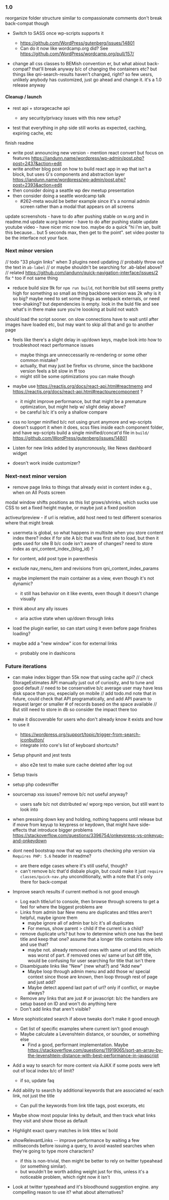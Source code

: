 ### 1.0

reorganize folder structure similar to compassionate comments
	don't break back-compat though


* Switch to SASS once wp-scripts supports it
	* https://github.com/WordPress/gutenberg/issues/14801
	* Can do it now like wordcamp.org did? See https://github.com/WordPress/wordcamp.org/pull/157/

* change all css classes to BEMish convention
	er, but what abiout back-compat?
	that'll break anyway b/c of changing the containers etc?
	but things like qni-search-results haven't changed, right?
	so few uesrs, unlikely anybody has customized, just go ahead and change it. it's a 1.0 release anyway


#### Cleanup / launch

* rest api + storagecache api
	* any security/privacy issues with this new setup?

* test that everything in php side still works as expected, caching, expiring cache, etc

finish readme

* write post announcing new version - mention react convert but focus on features
	https://iandunn.name/wordpress/wp-admin/post.php?post=2437&action=edit
* write another blog post on how to build react app in wp that isn't a block, but uses G's components and abstraction layer
	https://iandunn.name/wordpress/wp-admin/post.php?post=2393&action=edit
* then consider doing a seattle wp dev meetup presentation
* then consider doing a seattle wordcamp talk
	* #262-meta would be better example since it's a normal admin screen rather than a modal that appears on all screens

update screenshots - have to do after pushing stable
	on w.org and in readme.md
update w.org banner - have to do after pushing stable
update youtube video - have nicer mic now too. maybe do a quick "hi i'm ian, built this because... but 5 seconds max, then get to the point". set video poster to be the interface not your face.






### Next minor version

// todo "33 plugin links" when 3 plugins need updating
	// probably throw out the text in `ab-label`
	// or maybe shouldn't be searching for .ab-label above?
	// related https://github.com/iandunn/quick-navigation-interface/issues/2
		fix ^ too if not same thing

* reduce build size
	9k for `npm run build`, not horrible but still seems pretty high for something so small as thing
		backbone version was 2k
	why is it so big? maybe need to set some things as webpack externals, or need tree-shaking? but dependencies is empty.
	look in the buld file and see what's in there
	make sure you're loooking at build not watch

should load the script sooner.
	on slow connections have to wait until after images have loaded etc, but may want to skip all that and go to another page

* feels like there's a slight delay in up/down keys, maybe look into how to troubleshoot react performance issues
	* maybe things are unneccessarily re-rendering or some other common mistake?
	* actually, that may just be firefox vs chrome, since the backbone version feels a bit slow in ff too
	* might still be some optimizations you can make though

* maybe use https://reactjs.org/docs/react-api.html#reactmemo and https://reactjs.org/docs/react-api.html#reactpurecomponent ?
	* it might improve performance, but that might be a premature optimization, but might help w/ slight delay above?
	* be careful b/c it's only a shallow compare

* css no longer minified b/c not using grunt anymore and wp-scripts doesn't support it
when it does, scss files inside each component folder, and have wp-scripts build a single minified/concat'd file in `build/`
https://github.com/WordPress/gutenberg/issues/14801

* Listen for new links added by asyncronously, like News dashboard widget

* doesn't work inside customizer?


### Next-next minor version

* remove page links to things that already exist in content index
	e.g., when on All Posts screen

modal window shifts positions as this list grows/shrinks, which sucks
	use CSS to set a fixed height maybe, or maybe just a fixed position

activeurlpreview - if url is relative, add host
need to test different scenarios where that might break

* usermeta is global, so what happens in multisite when you store content index there?
	index if for site A b/c that was first site to load, but then it gets used for site B b/c code isn't aware of changes?
	need to store index as qni_content_index_{blog_id} ?
* for content, add post type in parenthesis

* exclude nav_menu_item and revisions from qni_content_index_params
* maybe implement the main container as a view, even though it's not dynamic?
	* it still has behavior on it like events, even though it doesn't change visually
* think about any ally issues
	* aria active state when up/down through links
* load the plugin earlier, so can start using it even before page finishes loading?

* maybe add a "new window" icon for external links
	- probably one in dashicons


### Future iterations

* can make index bigger than 55k now that using cache api?
	// check StorageEstimates API manually just out of curiosity, and to tune and good default
	// need to be conservative b/c average user may have less disk space than you, especially on mobile
	// add todo.md note that in future, could check that API programatically, and add API param to request larger or smaller # of records based on the space available
	// But still need to store in db so consider the impact there too

* make it discoverable for users who don't already know it exists and how to use it
	* https://wordpress.org/support/topic/trigger-from-search-iconbutton/
	* integrate into core's list of keyboard shortcuts?
* Setup phpunit and jest tests
	* also e2e test to make sure cache deleted after log out
* Setup travis
* setup php codesniffer
* sourcemap xss issues? remove b/c not useful anyway?
	* users safe b/c not distributed w/ wporg repo version, but still want to look into

* when pressing down key and holding, nothing happens until release
	but if move from keyup to keypress or keydown, that might have side-effects that introduce bigger problems
	https://stackoverflow.com/questions/3396754/onkeypress-vs-onkeyup-and-onkeydown

* dont need bootstrap now that wp supports checking php version via `Requires PHP: 5.6` header in readme?
	* are there edge cases where it's still useful, though?
	* can't remove b/c that'd disbale plugin, but could make it just `require classes/quick-nav.php` unconditionally, with a note that it's only there for back-compat

* Improve search results if current method is not good enough
	* Log each title/url to console, then browse through screens to get a feel for where the biggest problems are
	* Links from admin bar New menu are duplicates and titles aren't helpful, maybe ignore them
    	* maybe ignore all of admin bar b/c it's all duplicates
    	* For menus, show parent > child if the current is a child?
	* remove duplicate urls? but how to determine which one has the best title and keep that one? assume that a longer title contains more info and use that?
		* maybe not. already removed ones with same url and title, which was worst of part. if removed ones w/ same url but diff title, would be confusing for user searching for title that isn't there
	* Disambiguate links like "New" (new what?) and "Add new"
		* Maybe loop through admin menu and add those w/ special context since those are known, then loop through rest of page and just add?
		* Maybe detect append last part of url? only if conflict, or maybe always?
	* Remove any links that are just # or javascript: b/c the handlers are setup based on ID and won't do anything here
	* Don't add links that aren't visible?

* More sophisticated search if above tweaks don't make it good enough
	* Get list of specific examples where current isn't good enough
	* Maybe calculate a Levenshtein distance, or soundex, or something else
		* Find a good, performant implementation. Maybe https://stackoverflow.com/questions/11919065/sort-an-array-by-the-levenshtein-distance-with-best-performance-in-javascript

* Add a way to search for more content via AJAX if some posts were left out of local index b/c of limit?
	* if so, update faq

* Add ability to search by additional keywords that are associated w/ each link, not just the title
	* Can pull the keywords from link title tags, post excerpts, etc

* Maybe show most popular links by default, and then track what links they visit and show those as default

* Highlight exact query matches in link titles w/ bold

* showRelevantLinks -- improve performance by waiting a few milliseconds before issuing a query, to avoid wasted searches when they're going to type more characters?
	* if this is non-trivial, then might be better to rely on twitter typeahead (or something similar).
	* but wouldn't be worth adding weight just for this, unless it's a noticeable problem, which right now it isn't

* Look at twitter typeahead and it's bloodhound suggestion engine. any compelling reason to use it? what about alternatives?
